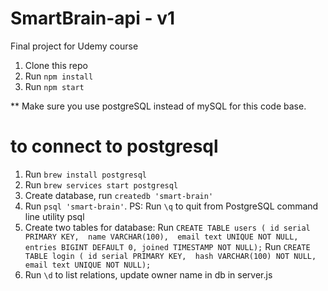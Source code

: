 # SmartBrain-api - v1
Final project for Udemy course

1. Clone this repo
2. Run `npm install`
3. Run `npm start`

** Make sure you use postgreSQL instead of mySQL for this code base.

# to connect to postgresql

1. Run `brew install postgresql`
2. Run `brew services start postgresql`
3. Create database, run `createdb 'smart-brain'` 
4. Run `psql 'smart-brain'`. PS: Run `\q` to quit from PostgreSQL command line utility psql
5. Create two tables for database:
   Run `CREATE TABLE users (
   		id serial PRIMARY KEY, 
   		name VARCHAR(100), 
   		email text UNIQUE NOT NULL, 
   		entries BIGINT DEFAULT 0,
   		joined TIMESTAMP NOT NULL);`
   Run `CREATE TABLE login (
   		id serial PRIMARY KEY, 
   		hash VARCHAR(100) NOT NULL, 
   		email text UNIQUE NOT NULL);`
6. Run `\d` to list relations, update owner name in db in server.js
